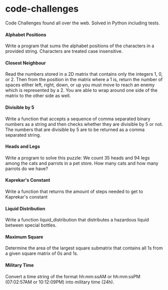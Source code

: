 # code-challenges
Code Challenges found all over the web. 
Solved in Python including tests.

#### Alphabet Positions
Write a program that sums the alphabet positions of the characters in a provided string.
Characters are treated case insensitive.

#### Closest Neighbour
Read the numbers stored in a 2D matrix that contains only the integers 1, 0, or 2. 
Then from the position in the matrix where a 1 is, return the number of spaces either left, 
right, down, or up you must move to reach an enemy which is represented by a 2. 
You are able to wrap around one side of the matrix to the other side as well.

#### Divisible by 5
Write a function that accepts a sequence of comma separated binary numbers as a string and then checks whether they are divisible by 5 or not. 
The numbers that are divisible by 5 are to be returned as a comma separated string.

#### Heads and Legs
Write a program to solve this puzzle: 
We count 35 heads and 94 legs among the cats and parrots in a pet store. 
How many cats and how many parrots do we have?

#### Kaprekar's Constant
Write a function that returns the amount of steps needed to get to Kaprekar's constant

#### Liquid Distribution
Write a function liquid_distribution that distributes a hazardous liquid between special bottles.

#### Maximum Square
Determine the area of the largest square submatrix that contains all 1s from a given square matrix of 0s and 1s.

#### Military Time
Convert a time string of the format hh:mm:ssAM or hh:mm:ssPM (07:02:57AM or 10:12:09PM)
into military time (24h).

